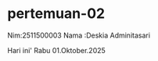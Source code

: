 # pertemuan-02                    
Nim:2511500003
Nama :Deskia Adminitasari

Hari ini' Rabu 01.Oktober.2025 